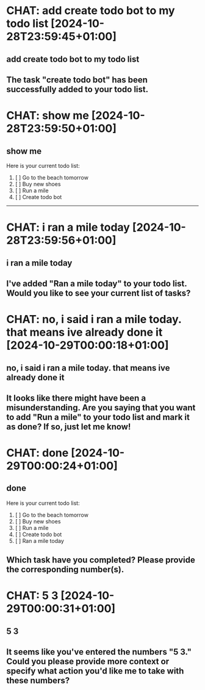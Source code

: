 # CHAT: add create todo bot to my todo list [2024-10-28T23:59:45+01:00]
add create todo bot to my todo list
--------
The task "create todo bot" has been successfully added to your todo list.
--------

# CHAT: show me [2024-10-28T23:59:50+01:00]
show me
--------
Here is your current todo list:

1. [ ] Go to the beach tomorrow
2. [ ] Buy new shoes
3. [ ] Run a mile
4. [ ] Create todo bot
--------

# CHAT: i ran a mile today [2024-10-28T23:59:56+01:00]
i ran a mile today
--------
I've added "Ran a mile today" to your todo list. Would you like to see your current list of tasks?
--------

# CHAT: no, i said i ran a mile today. that means ive already done it [2024-10-29T00:00:18+01:00]
no, i said i ran a mile today. that means ive already done it
--------
It looks like there might have been a misunderstanding. Are you saying that you want to add "Run a mile" to your todo list and mark it as done? If so, just let me know!
--------

# CHAT: done [2024-10-29T00:00:24+01:00]
done
--------
Here is your current todo list:

1. [ ] Go to the beach tomorrow
2. [ ] Buy new shoes
3. [ ] Run a mile
4. [ ] Create todo bot
5. [ ] Ran a mile today

Which task have you completed? Please provide the corresponding number(s).
--------

# CHAT: 5 3 [2024-10-29T00:00:31+01:00]
5 3
--------
It seems like you've entered the numbers "5 3." Could you please provide more context or specify what action you'd like me to take with these numbers?
--------


